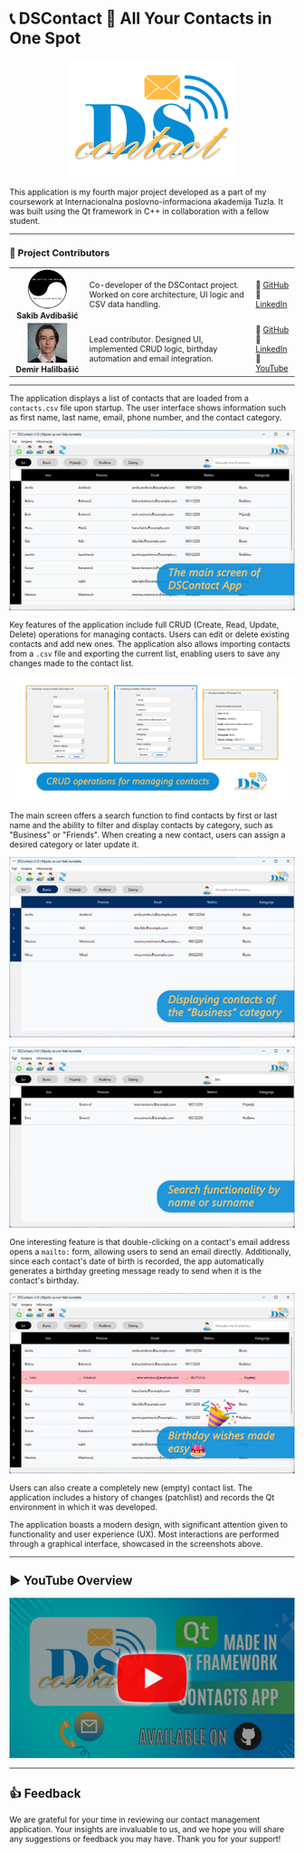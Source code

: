 # 📞 DSContact 📧 All Your Contacts in One Spot

<p align="center">
  <img src="images/dscontact_logo.png" alt="DSContact Logo" width="300">
</p>

This application is my fourth major project developed as a part of my coursework at Internacionalna poslovno-informaciona akademija Tuzla. It was built using the Qt framework in C++ in collaboration with a fellow student.

---

### 👥 Project Contributors

<table>
  <tr>
    <td align="center" width="120">
      <img src="images/sakib_pfp.png" width="70" alt="Sakib Avdibasic"><br/>
      <strong>Sakib Avdibašić</strong>
    </td>
    <td align="left">
      Co-developer of the DSContact project. Worked on core architecture, UI logic and CSV data handling.
    </td>
    <td align="left">
      🔗 <a href="https://github.com/Sakib-Avdibasic">GitHub</a><br/>
      🔗 <a href="https://www.linkedin.com/in/sakib-avdibasic/">LinkedIn</a>
    </td>
  </tr>
  <tr>
    <td align="center">
      <img src="images/demir_pfp.png" width="70" alt="Demir Halilbasic"><br/>
      <strong>Demir Halilbašić</strong>
    </td>
    <td align="left">
      Lead contributor. Designed UI, implemented CRUD logic, birthday automation and email integration.
    </td>
    <td align="left">
      🔗 <a href="https://github.com/demirhalilbasic">GitHub</a><br/>
      🔗 <a href="https://www.linkedin.com/in/demir-halilbasic/">LinkedIn</a><br/>
      🔗 <a href="https://www.youtube.com/@DemkyDesignHub">YouTube</a>
    </td>
  </tr>
</table>

---

The application displays a list of contacts that are loaded from a `contacts.csv` file upon startup. The user interface shows information such as first name, last name, email, phone number, and the contact category.

![The Main Screen](images/dscontact_mainscreen.png)

Key features of the application include full CRUD (Create, Read, Update, Delete) operations for managing contacts. Users can edit or delete existing contacts and add new ones. The application also allows importing contacts from a `.csv` file and exporting the current list, enabling users to save any changes made to the contact list.

![CRUD Operations](images/dscontact_crud.png)

The main screen offers a search function to find contacts by first or last name and the ability to filter and display contacts by category, such as "Business" or "Friends". When creating a new contact, users can assign a desired category or later update it.

![Contacts Category](images/dscontact_category.png)

![Search Functionality](images/dscontact_search.png)

One interesting feature is that double-clicking on a contact's email address opens a `mailto:` form, allowing users to send an email directly. Additionally, since each contact's date of birth is recorded, the app automatically generates a birthday greeting message ready to send when it is the contact's birthday.

![Email Birthday Wish](images/dscontact_birthday.png)

Users can also create a completely new (empty) contact list. The application includes a history of changes (patchlist) and records the Qt environment in which it was developed.

The application boasts a modern design, with significant attention given to functionality and user experience (UX). Most interactions are performed through a graphical interface, showcased in the screenshots above.

---

## ▶️ YouTube Overview

[![DSContact App Overview](images/dscontact_thumbnail.png)](https://www.youtube.com/watch?v=Oevu9PG1m58)

---

## 👍 Feedback

We are grateful for your time in reviewing our contact management application. Your insights are invaluable to us, and we hope you will share any suggestions or feedback you may have. Thank you for your support!
